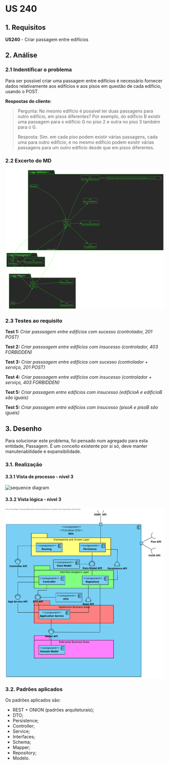 # US 240

## 1. Requisitos

**US240** -  Criar passagem entre edifícios

## 2. Análise

### 2.1 Indentificar o problema
Para ser possível criar uma passagem entre edifícios é necessário fornecer dados relativamente aos edificios e aos pisos em questão de cada edificio, usando o POST.

**Respostas do cliente:**

> Pergunta: No mesmo edifício é possível ter duas passagens para outro edifício, em pisos diferentes? 
Por exemplo, do edifício B existir uma passagem para o edifício G no piso 2 e outra no piso 3 também para o G. 
>
>Resposta: Sim. em cada piso podem existir várias passagens, cada uma para outro edificio, e no mesmo edificio podem existir várias passagens para um outro edificio desde que em pisos diferentes.


### 2.2 Excerto do MD
![excerpt diagram](ed240.svg "domain_excerpt_3004.svg")

### 2.3 Testes ao requisito

**Test 1:** *Criar passsagem entre edifícios com sucesso (controlador, 201 POST)*

**Test 2:** *Criar passsagem entre edifícios com insucesso (controlador, 403 FORBIDDEN)*

**Test 3:** *Criar passsagem entre edifícios com sucesso (controlador + serviço, 201 POST)*

**Test 4:** *Criar passsagem entre edifícios com insucesso (controlador + serviço, 403 FORBIDDEN)*

**Test 5:** *Criar passagem entre edifícios com insucesso (edificioA e edificioB são iguais)*

**Test 5:** *Criar passagem entre edifícios com insucesso (pisoA e pisoB são iguais)*


## 3. Desenho

Para solucionar este problema, foi pensado num agregado para esta entidade, Passagem. É um conceito existente por si só, deve manter manutenabilidade e expansibilidade.

### 3.1. Realização

#### 3.3.1 Vista de processo - nível 3

![sequence diagram](../UC240/Nível%203/vp3.svg "sequence_diagram_150.svg")

#### 3.3.2 Vista lógica - nível 3

![vista logica 3](/docs/logical_view/level3/vl3.svg "Vista lógica - nível 3")

### 3.2. Padrões aplicados
Os padrões aplicados são:
- REST + ONION (padrões arquiteturais);
- DTO;
- Persistence;
- Controller;
- Service;
- Interfaces;
- Schema;
- Mapper;
- Repository;
- Modelo.